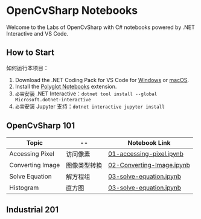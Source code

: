 OpenCvSharp Notebooks
===
Welcome to the Labs of OpenCvSharp with C# notebooks powered by .NET Interactive and VS Code.

## How to Start

如何运行本项目：
1. Download the .NET Coding Pack for VS Code for [Windows](https://aka.ms/dotnet-coding-pack-win) or [macOS](https://aka.ms/dotnet-coding-pack-mac).
2. Install the [Polyglot Notebooks](https://marketplace.visualstudio.com/items?itemName=ms-dotnettools.dotnet-interactive-vscode) extension.
3. `必需`安装 .NET Interactive：`dotnet tool install --global Microsoft.dotnet-interactive`
4. `必需`安装 Jupyter 支持：`dotnet interactive jupyter install`

## OpenCvSharp 101

Topic            | --           | Notebook Link
-----------------|--------------|-----------------------------------------------------------
Accessing Pixel  | 访问像素     | [01-accessing-pixel.ipynb](101/01-accessing-pixel.ipynb)
Converting Image | 图像类型转换 | [02-Converting-Image.ipynb](101/02-Converting-Image.ipynb)
Solve Equation   | 解方程组     | [03-solve-equation.ipynb](101/03-solve-equation.ipynb)
Histogram        | 直方图       | [03-solve-equation.ipynb](101/04-histogram.ipynb)




## Industrial 201


